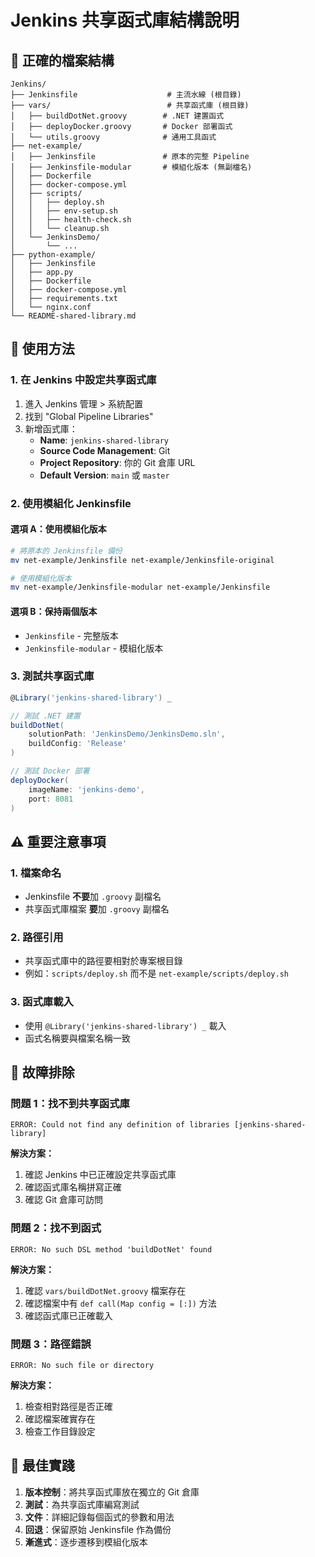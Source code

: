 # Jenkins 共享函式庫結構說明

## 📁 **正確的檔案結構**

```
Jenkins/
├── Jenkinsfile                    # 主流水線 (根目錄)
├── vars/                          # 共享函式庫 (根目錄)
│   ├── buildDotNet.groovy        # .NET 建置函式
│   ├── deployDocker.groovy       # Docker 部署函式
│   └── utils.groovy              # 通用工具函式
├── net-example/
│   ├── Jenkinsfile               # 原本的完整 Pipeline
│   ├── Jenkinsfile-modular       # 模組化版本 (無副檔名)
│   ├── Dockerfile
│   ├── docker-compose.yml
│   ├── scripts/
│   │   ├── deploy.sh
│   │   ├── env-setup.sh
│   │   ├── health-check.sh
│   │   └── cleanup.sh
│   └── JenkinsDemo/
│       └── ...
├── python-example/
│   ├── Jenkinsfile
│   ├── app.py
│   ├── Dockerfile
│   ├── docker-compose.yml
│   ├── requirements.txt
│   └── nginx.conf
└── README-shared-library.md
```

## 🚀 **使用方法**

### **1. 在 Jenkins 中設定共享函式庫**

1. 進入 Jenkins 管理 > 系統配置
2. 找到 "Global Pipeline Libraries"
3. 新增函式庫：
   - **Name**: `jenkins-shared-library`
   - **Source Code Management**: Git
   - **Project Repository**: 你的 Git 倉庫 URL
   - **Default Version**: `main` 或 `master`

### **2. 使用模組化 Jenkinsfile**

#### **選項 A：使用模組化版本**
```bash
# 將原本的 Jenkinsfile 備份
mv net-example/Jenkinsfile net-example/Jenkinsfile-original

# 使用模組化版本
mv net-example/Jenkinsfile-modular net-example/Jenkinsfile
```

#### **選項 B：保持兩個版本**
- `Jenkinsfile` - 完整版本
- `Jenkinsfile-modular` - 模組化版本

### **3. 測試共享函式庫**

```groovy
@Library('jenkins-shared-library') _

// 測試 .NET 建置
buildDotNet(
    solutionPath: 'JenkinsDemo/JenkinsDemo.sln',
    buildConfig: 'Release'
)

// 測試 Docker 部署
deployDocker(
    imageName: 'jenkins-demo',
    port: 8081
)
```

## ⚠️ **重要注意事項**

### **1. 檔案命名**
- Jenkinsfile **不要**加 `.groovy` 副檔名
- 共享函式庫檔案 **要**加 `.groovy` 副檔名

### **2. 路徑引用**
- 共享函式庫中的路徑要相對於專案根目錄
- 例如：`scripts/deploy.sh` 而不是 `net-example/scripts/deploy.sh`

### **3. 函式庫載入**
- 使用 `@Library('jenkins-shared-library') _` 載入
- 函式名稱要與檔案名稱一致

## 🔧 **故障排除**

### **問題 1：找不到共享函式庫**
```
ERROR: Could not find any definition of libraries [jenkins-shared-library]
```

**解決方案：**
1. 確認 Jenkins 中已正確設定共享函式庫
2. 確認函式庫名稱拼寫正確
3. 確認 Git 倉庫可訪問

### **問題 2：找不到函式**
```
ERROR: No such DSL method 'buildDotNet' found
```

**解決方案：**
1. 確認 `vars/buildDotNet.groovy` 檔案存在
2. 確認檔案中有 `def call(Map config = [:])` 方法
3. 確認函式庫已正確載入

### **問題 3：路徑錯誤**
```
ERROR: No such file or directory
```

**解決方案：**
1. 檢查相對路徑是否正確
2. 確認檔案確實存在
3. 檢查工作目錄設定

## 📝 **最佳實踐**

1. **版本控制**：將共享函式庫放在獨立的 Git 倉庫
2. **測試**：為共享函式庫編寫測試
3. **文件**：詳細記錄每個函式的參數和用法
4. **回退**：保留原始 Jenkinsfile 作為備份
5. **漸進式**：逐步遷移到模組化版本 